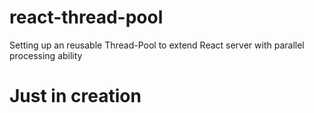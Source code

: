 # react-thread-pool
Setting up an reusable Thread-Pool to extend React server with parallel processing ability

# Just in creation